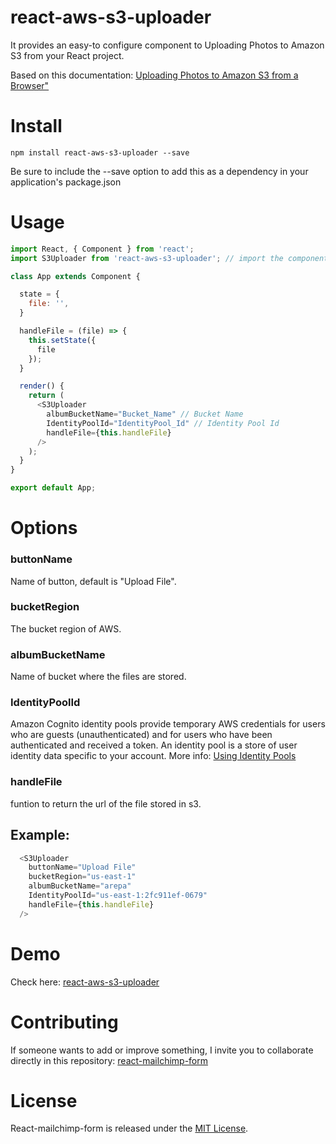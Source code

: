 # react-aws-s3-uploader

It provides an easy-to configure component to Uploading Photos to Amazon S3 from your React project.

Based on this documentation:
[Uploading Photos to Amazon S3 from a Browser"](https://docs.aws.amazon.com/sdk-for-javascript/v2/developer-guide/s3-example-photo-album.html)

# Install

```npm
npm install react-aws-s3-uploader --save
```

Be sure to include the --save option to add this as a dependency in your application's package.json

# Usage

```js
import React, { Component } from 'react';
import S3Uploader from 'react-aws-s3-uploader'; // import the component

class App extends Component {

  state = {
    file: '',
  }

  handleFile = (file) => {
    this.setState({
      file
    });
  }

  render() {
    return (
      <S3Uploader
        albumBucketName="Bucket_Name" // Bucket Name
        IdentityPoolId="IdentityPool_Id" // Identity Pool Id
        handleFile={this.handleFile}
      />
    );
  }
}

export default App;
```

# Options

### buttonName
Name of button, default is "Upload File".

### bucketRegion
The bucket region of AWS.

### albumBucketName
Name of bucket where the files are stored.

### IdentityPoolId
Amazon Cognito identity pools provide temporary AWS credentials for users who are guests (unauthenticated) and for users who have been authenticated and received a token. An identity pool is a store of user identity data specific to your account. More info: [Using Identity Pools](https://docs.aws.amazon.com/cognito/latest/developerguide/identity-pools.html)

### handleFile
funtion to return the url of the file stored in s3.

## Example:

```js
  <S3Uploader
    buttonName="Upload File"
    bucketRegion="us-east-1"
    albumBucketName="arepa"
    IdentityPoolId="us-east-1:2fc911ef-0679"
    handleFile={this.handleFile}
  />
```

# Demo
Check here: [react-aws-s3-uploader](https://arepa-dev.github.io/reactAWSUploader/)

# Contributing
If someone wants to add or improve something, I invite you to collaborate directly in this repository: [react-mailchimp-form](https://github.com/gndx/react-aws-s3-uploader)

# License
React-mailchimp-form is released under the [MIT License](https://opensource.org/licenses/MIT).
